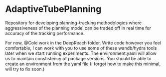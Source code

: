 # AdaptiveTubePlanning
Repository for developing planning-tracking methodologies where aggressiveness of the planning model can be traded off in real time for accuracy of the tracking performance.

For now, @Cole work in the DeepReach folder. Write code however you feel comfortable, I can work with you to use some of these wandb/hydra tools later when we start running experiments. 
The environment.yaml will allow us to maintain constistency of package versions. You should be able to create an environment from the yaml file (I forgot how to make this minimal, will try to fix soon.)
